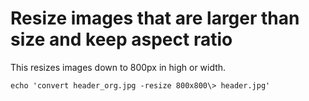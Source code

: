 # Resize images that are larger than size and keep aspect ratio
This resizes images down to 800px in high or width.
```
echo 'convert header_org.jpg -resize 800x800\> header.jpg'
```
